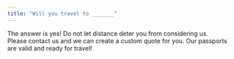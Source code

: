 ```yaml
---
title: "Will you travel to _______"
---
```

The answer is yes! Do not let distance deter you from considering us. Please contact us and we can create a custom quote for you. Our passports are valid and ready for travel!